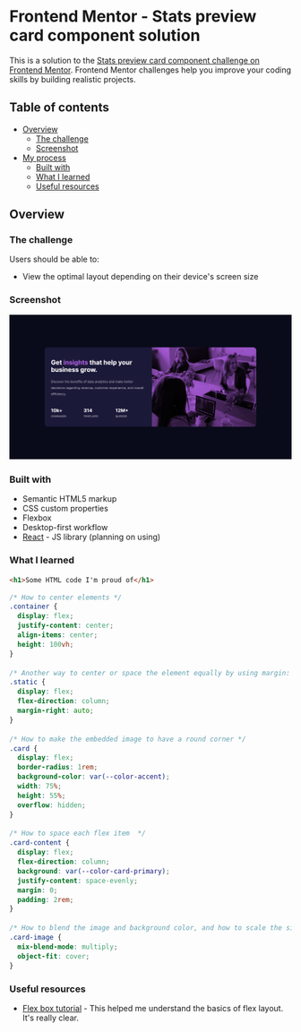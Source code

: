 # Frontend Mentor - Stats preview card component solution

This is a solution to the [Stats preview card component challenge on Frontend Mentor](https://www.frontendmentor.io/challenges/stats-preview-card-component-8JqbgoU62). Frontend Mentor challenges help you improve your coding skills by building realistic projects.

## Table of contents

- [Overview](#overview)
  - [The challenge](#the-challenge)
  - [Screenshot](#screenshot)
- [My process](#my-process)
  - [Built with](#built-with)
  - [What I learned](#what-i-learned)
  - [Useful resources](#useful-resources)

## Overview

### The challenge

Users should be able to:

- View the optimal layout depending on their device's screen size

### Screenshot

![result](/result/desktop.png)

### Built with

- Semantic HTML5 markup
- CSS custom properties
- Flexbox
- Desktop-first workflow
- [React](https://reactjs.org/) - JS library (planning on using)

### What I learned

```html
<h1>Some HTML code I'm proud of</h1>
```

```css
/* How to center elements */
.container {
  display: flex;
  justify-content: center;
  align-items: center;
  height: 100vh;
}

/* Another way to center or space the element equally by using margin: auto */
.static {
  display: flex;
  flex-direction: column;
  margin-right: auto;
}

/* How to make the embedded image to have a round corner */
.card {
  display: flex;
  border-radius: 1rem;
  background-color: var(--color-accent);
  width: 75%;
  height: 55%;
  overflow: hidden;
}

/* How to space each flex item  */
.card-content {
  display: flex;
  flex-direction: column;
  background: var(--color-card-primary);
  justify-content: space-evenly;
  margin: 0;
  padding: 2rem;
}

/* How to blend the image and background color, and how to scale the size of the image */
.card-image {
  mix-blend-mode: multiply;
  object-fit: cover;
}
```

### Useful resources

- [Flex box tutorial](https://www.youtube.com/watch?v=fYq5PXgSsbE&t=376s) - This helped me understand the basics of flex layout. It's really clear.
